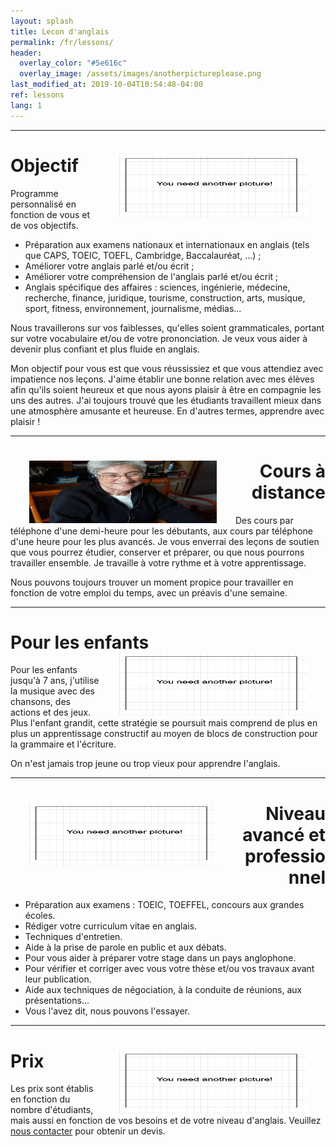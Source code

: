 ```yaml
---
layout: splash
title: Lecon d'anglais
permalink: /fr/lessons/
header:
  overlay_color: "#5e616c"
  overlay_image: /assets/images/anotherpictureplease.png
last_modified_at: 2019-10-04T10:54:48-04:00
ref: lessons
lang: 1
---
```



---

# Objectif <img style="float: right;" src="/assets/images/anotherpictureplease.png" width="300" height="100" hspace="30">


Programme personnalisé en fonction de vous et de vos objectifs.
- Préparation aux examens nationaux et internationaux en anglais (tels que CAPS, TOEIC, TOEFL, Cambridge, Baccalauréat, ...) ;
- Améliorer votre anglais parlé et/ou écrit ;
- Améliorer votre compréhension de l'anglais parlé et/ou écrit ;
- Anglais spécifique des affaires : sciences, ingénierie, médecine, recherche, finance, juridique, tourisme, construction, arts, musique, sport, fitness, environnement, journalisme, médias...

Nous travaillerons sur vos faiblesses, qu'elles soient grammaticales, portant sur votre vocabulaire et/ou de votre prononciation. Je veux  vous aider à devenir plus confiant et plus fluide en anglais.

Mon objectif pour vous est que vous réussissiez et que vous attendiez avec impatience nos leçons.  J'aime établir une bonne relation avec mes élèves afin qu'ils soient heureux et que nous ayons plaisir à être en compagnie les uns des autres. J'ai toujours trouvé que les étudiants travaillent mieux dans une atmosphère amusante et heureuse.  En d'autres termes, apprendre avec plaisir !



---

<div style="text-align: right"> <h1 id="Remote_courses"> <img style="float: left;" src="/assets/images/mum_headphone_c.png" width="300" height="100" hspace="30"> Cours à distance </h1> </div> 
  

Des cours par téléphone d'une demi-heure pour les débutants, aux cours par téléphone d'une heure pour les plus avancés.  Je vous enverrai des leçons de soutien que vous pourrez étudier, conserver et préparer, ou que nous pourrons travailler ensemble. Je travaille à votre rythme et à votre apprentissage.

Nous pouvons toujours trouver un moment propice pour travailler en fonction de votre emploi du temps, avec un préavis d'une semaine.

___

# Pour les enfants  <img style="float: right;" src="/assets/images/anotherpictureplease.png" width="300" height="100" hspace="30">

Pour les enfants jusqu'à 7 ans, j'utilise la musique avec des chansons, des actions et des jeux.  Plus l'enfant grandit, cette stratégie se poursuit mais comprend de plus en plus un apprentissage constructif au moyen de blocs de construction pour la grammaire et l'écriture.

On n'est jamais trop jeune ou trop vieux pour apprendre l'anglais.

---

<div style="text-align: right"> <h1 id="advanced_levl"> <img style="float: left;" src="/assets/images/anotherpictureplease.png" width="300" height="100" hspace="30"> Niveau avancé et professionnel </h1> </div> 

- Préparation aux examens : TOEIC, TOEFFEL, concours aux grandes écoles.
- Rédiger votre curriculum vitae en anglais.
- Techniques d'entretien.
- Aide à la prise de parole en public et aux débats.
- Pour vous aider à préparer votre stage dans un pays anglophone.
- Pour vérifier et corriger avec vous votre thèse et/ou vos travaux avant leur publication.
- Aide aux techniques de négociation, à la conduite de réunions, aux présentations... 
- Vous l'avez dit, nous pouvons l'essayer.


---

# Prix  <img style="float: right;" src="/assets/images/anotherpictureplease.png" width="300" height="100" hspace="30">
  
Les prix sont établis en fonction du nombre d'étudiants, mais aussi en fonction de vos besoins et de votre niveau d'anglais.  Veuillez [nous contacter](/contact/) pour obtenir un devis.